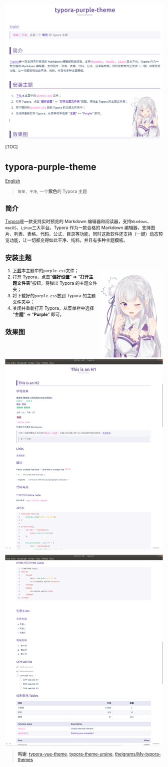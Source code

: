 ![shadow](ScreenShots/cn/0.png)


[TOC]

# typora-purple-theme

[English](README.md)

> `简单, 干净`,  一个**紫色**的 Typora 主题

## 简介

[Typora](https://www.typora.io/)是一款支持实时预览的 Markdown 编辑器和阅读器，支持`Windows`、`macOS`、`Linux`三大平台。Typora 作为一款合格的 Markdown 编辑器，支持图片、列表、表格、代码、公式、目录等功能，同时这款软件还支持（一键）动态预览功能，让一切都变得如此干净、纯粹。并且有多种主题模板。

## 安装主题

1. [下载](https://github.com/hliu202/typora-purple-theme)本主题中的`purple.css`文件；<img src="assets/e.jpg" width="200" align=right hspace="5" vspace="5"/>
2. 打开 Typora，点击“**偏好设置**” => “**打开主题文件夹**”按钮，将弹出 Typora 的主题文件夹；
3. 将下载好的`purple.css`放到 Typora 的主题文件夹中；
4. 关闭并重新打开 Typora，从菜单栏中选择 “**主题**” => “**Purple**” 即可。



## 效果图

![shadow](ScreenShots/cn/1.png)

![shadow](ScreenShots/cn/2.png)



> **鸣谢**: [typora-vue-theme](https://github.com/blinkfox/typora-vue-theme), [typora-theme-ursine](https://github.com/aCluelessDanny/typora-theme-ursine), [theigrams/My-typora-themes](https://github.com/theigrams/My-typora-themes)

